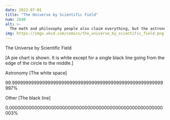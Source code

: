 ```yaml
---
date: 2022-07-01
title: "The Universe by Scientific Field"
num: 2640
alt: >-
  The math and philosophy people also claim everything, but the astronomers argue that the stuff they study really only comprises a small number of paper surfaces.
img: https://imgs.xkcd.com/comics/the_universe_by_scientific_field.png
---
```

The Universe by Scientific Field

[A pie chart is shown. It is white except for a single black line going from the edge of the circle to the middle.]

Astronomy [The white space]

99.9999999999999999999999999999999999999999999999999999999997%

Other [The black line]

0.0000000000000000000000000000000000000000000000000000000003%